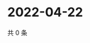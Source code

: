 # 2022-04-22

共 0 条

<!-- BEGIN WEIBO -->
<!-- 最后更新时间 Fri Apr 22 2022 14:19:40 GMT+0800 (China Standard Time) -->

<!-- END WEIBO -->
